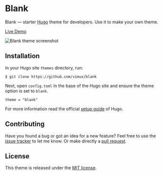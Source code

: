 # Blank

Blank — starter [Hugo](//gohugo.io/) theme for developers. Use it to make your own theme.

[Live Demo](http://themes.gohugo.io/theme/blank/)

![Blank theme screenshot](https://github.com/Vimux/blank/blob/master/images/splash.png)

## Installation

In your Hugo site `themes` directory, run:

```
$ git clone https://github.com/vimux/blank
```

Next, open `config.toml` in the base of the Hugo site and ensure the theme option is set to `blank`.

```
theme = "blank"
```

For more information read the official [setup guide](//gohugo.io/overview/installing/) of Hugo.

## Contributing

Have you found a bug or got an idea for a new feature? Feel free to use the [issue tracker](//github.com/Vimux/blank/issues) to let me know. Or make directly a [pull request](//github.com/Vimux/blank/pulls).

## License

This theme is released under the [MIT license](//github.com/Vimux/blank/blob/master/LICENSE.md).